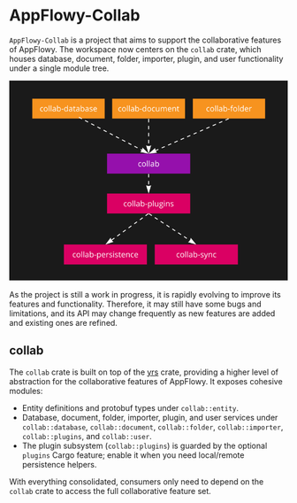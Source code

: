 
# AppFlowy-Collab

`AppFlowy-Collab` is a project that aims to support the collaborative features of AppFlowy. The workspace now centers on
the `collab` crate, which houses database, document, folder, importer, plugin, and user functionality under a single
module tree.

![architecture.png](resources/crate_arch.png)

As the project is still a work in progress, it is rapidly evolving to improve its features and functionality. Therefore,
it may still have some bugs and limitations, and its API may change frequently as new features are added and existing
ones are refined.

## collab
The `collab` crate is built on top of the [yrs](https://docs.rs/yrs/latest/yrs/) crate, providing a higher level of
abstraction for the collaborative features of AppFlowy. It exposes cohesive modules:

- Entity definitions and protobuf types under `collab::entity`.
- Database, document, folder, importer, plugin, and user services under `collab::database`, `collab::document`,
  `collab::folder`, `collab::importer`, `collab::plugins`, and `collab::user`.
- The plugin subsystem (`collab::plugins`) is guarded by the optional `plugins` Cargo feature; enable it when you
  need local/remote persistence helpers.

With everything consolidated, consumers only need to depend on the `collab` crate to access the full collaborative
feature set.
